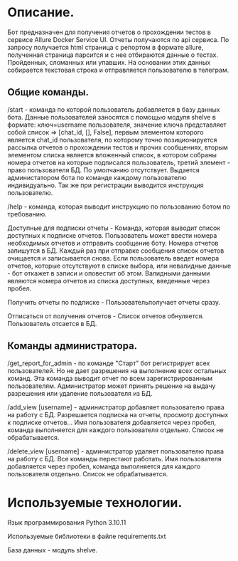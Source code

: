 # Описание.

Бот предназначен для получения отчетов о прохождении тестов в сервисе Allure Docker Service UI.
Отчеты получаются по api сервиса. По запросу получается html страница с репортом в формате allure,
полученная страница парсится и с нее отбираются данные о тестах. Пройденных, сломанных или упавших.
На основании этих данных собирается текстовая строка и отправляется пользователю в телеграм.

## Общие команды.

/start - команда по которой пользователь добавляется в базу данных бота. Данные пользователей
заносятся с помощью модуля shelve в формате: ключ=username пользователя, значение ключа представляет собой список => [chat_id, [], False],
первым элементом которого является chat_id пользователя, по которому точно позиционируется рассылка
отчетов о прохождении тестов и прочих сообщениях, вторым элементом списка является вложенный список,
в котором собраны номера отчетов на которые подписался пользователь, третий элемент - право пользователя БД. По умолчанию отсутствует.
Выдается администатором бота по команде каждому пользователю индивидуально. Так же при регистрации выводится инструкция
пользователю.

/help - команда, которая выводит инструкцию по пользованию ботом по требованию.

Доступные для подписки отчеты - Команда, которая выводит список доступных к подписке отчетов.
Пользователь может ввести номера необходимых отчетов и отправить сообщение боту. Номера отчетов запишутся в БД.
Каждый раз при отправке сообщения список отчетов очищается и записывается снова. Если пользователь введет номера
отчетов, которые отсутствуют в списке выбора, или невалидные данные - бот откажет в записи и оповестит об этом.
Валидными данными являются номера отчетов из списка доступных, введенные через пробел.

Получить отчеты по подписке - Пользовательполучает отчеты сразу.

Отписаться от получения отчетов - Список отчетов обнуляется. Пользователь отсается в БД.

## Команды администратора.

/get_report_for_admin - по команде "Старт" бот регистрирует всех пользователей. Но не дает разрешения на выполнение всех остальных команд.
Эта команда выводит отчет по всем зарегистрированным пользователям. Администратор может принять решение на выдачу разрешения или удаление пользователя из БД.

/add_view [username] - администратор добавляет пользователю права на работу с БД. Разрешается подписка на отчеты, просмотр доступных к подписке отчетов...
Имя пользователя добавляется через пробел, команда выполняется для каждого пользователя отдельно. Список не обрабатывается.

/delete_view [username] - администратор удаляет пользователю права на работу с БД. Все команды перестают работать.
Имя пользователя добавляется через пробел, команда выполняется для каждого пользователя отдельно. Список не обрабатывается.

# Используемые технологии.

Язык программирования Python 3.10.11

Используемые библиотеки в файле requirements.txt

База данных - модуль shelve.
